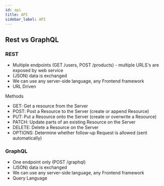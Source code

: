 ```yaml
---
id: api
title: API
sidebar_label: API
---
```


## Rest vs GraphQL

### REST

- Multiple endpoints (GET /users, POST /products) - multiple URLS's are exposed by web service
- (JSON) data is exchanged
- We can use any server-side language, any Frontend framework
- URL Driven

Methods

- GET: Get a resource from the Server
- POST: Post a Resource to the Server (create or append Resource)
- PUT: Put a Resource onto the Server (create or overwrite a Resource)
- PATCH: Update parts of an existing Resource on the Server
- DELETE: Delete a Resource on the Server
- OPTIONS: Determine whether follow-up Request is allowed (sent automatically)

### GraphQL

- One endpoint only (POST /graphql)
- (JSON) data is exchanged
- We can use any server-side language, any Frontend framework
- Query Language
